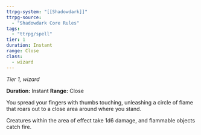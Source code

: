 ```yaml
---
ttrpg-system: "[[Shadowdark]]"
ttrpg-source: 
  - "Shadowdark Core Rules"
tags:
  - "ttrpg/spell"
tier: 1
duration: Instant
range: Close
class:
  - wizard
---
```

*Tier 1, wizard*

**Duration:** Instant
**Range:** Close

You spread your fingers with thumbs touching, unleashing a circle of flame that roars out to a close area around where you stand.

Creatures within the area of effect take 1d6 damage, and flammable objects catch fire.

